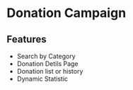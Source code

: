# Donation Campaign

## Features
<ul>
  <li>Search by Category</li>
  <li>Donation Detils Page</li>
  <li>Donation list or history</li>
  <li>Dynamic Statistic</li>
</ul>